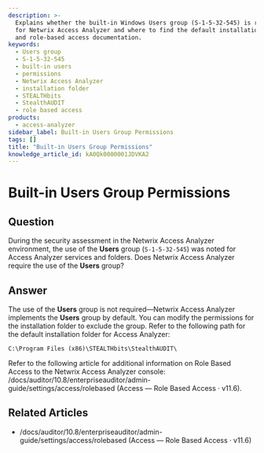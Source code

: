 ```yaml
---
description: >-
  Explains whether the built-in Windows Users group (S-1-5-32-545) is required
  for Netwrix Access Analyzer and where to find the default installation folder
  and role-based access documentation.
keywords:
  - Users group
  - S-1-5-32-545
  - built-in users
  - permissions
  - Netwrix Access Analyzer
  - installation folder
  - STEALTHbits
  - StealthAUDIT
  - role based access
products:
  - access-analyzer
sidebar_label: Built-in Users Group Permissions
tags: []
title: "Built-in Users Group Permissions"
knowledge_article_id: kA0Qk0000001JDVKA2
---
```


# Built-in Users Group Permissions

## Question

During the security assessment in the Netwrix Access Analyzer environment, the use of the **Users** group (`S-1-5-32-545`) was noted for Access Analyzer services and folders. Does Netwrix Access Analyzer require the use of the **Users** group?

## Answer

The use of the **Users** group is not required—Netwrix Access Analyzer implements the **Users** group by default. You can modify the permissions for the installation folder to exclude the group. Refer to the following path for the default installation folder for Access Analyzer:

```text
C:\Program Files (x86)\STEALTHbits\StealthAUDIT\
```

Refer to the following article for additional information on Role Based Access to the Netwrix Access Analyzer console: /docs/auditor/10.8/enterpriseauditor/admin-guide/settings/access/rolebased (Access — Role Based Access · v11.6).

## Related Articles

- /docs/auditor/10.8/enterpriseauditor/admin-guide/settings/access/rolebased (Access — Role Based Access · v11.6)
